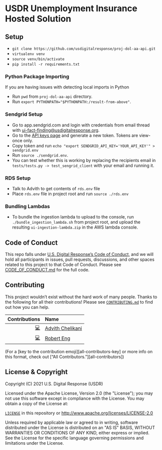 # USDR Unemployment Insurance Hosted Solution

## Setup
- `git clone https://github.com/usdigitalresponse/proj-dol-aa-api.git`
- `virtualenv venv`
- `source venv/bin/activate`
- `pip install -r requirements.txt`

### Python Package Importing
If you are having issues with detecting local imports in Python
- Run `pwd` from `proj-dol-aa-api` directory.
- Run `export PYTHONPATH="$PYTHONPATH:/result-from-above"`.

### Sendgrid Setup
- Go to app.sendgrid.com and login with credentials from email thread with ui-fact-finding@usdigitalresponse.org.
- Go to the [API keys page](https://app.sendgrid.com/settings/api_keys) and generate a new token. Tokens are view-once only.
- Copy token and run `echo "export SENDGRID_API_KEY='YOUR_API_KEY'" > sendgrid.env`
- Run `source ./sendgrid.env`.
- You can test whether this is working by replacing the recipients email in `tests/tests.py -> test_sengrid_client` with your email and running it.

### RDS Setup
- Talk to Advith to get contents of `rds.env` file
- Place `rds.env` file in project root and run `source ./rds.env`

### Bundling Lambdas
- To bundle the ingestion lambda to upload to the console, run `./bundle_ingestion_lambda.sh` from project root, and upload the resulting `ui-ingestion-lambda.zip` in the AWS lambda console.

## Code of Conduct

This repo falls under [U.S. Digital Response’s Code of Conduct](./CODE_OF_CONDUCT.md), and we will hold all participants in issues, pull requests, discussions, and other spaces related to this project to that Code of Conduct. Please see [CODE_OF_CONDUCT.md](./CODE_OF_CONDUCT.md) for the full code.


## Contributing

This project wouldn’t exist without the hard work of many people. Thanks to the following for all their contributions! Please see [`CONTRIBUTING.md`](./CONTRIBUTING.md) to find out how you can help.

<!--
Contributors are sorted alphabetically by last name. The contributions follow
All-Contributors categories and emoji. We add title attributes so people can
hover over the emoji and see what they represent.
The list is manually managed.
-->
<!-- ALL-CONTRIBUTORS-LIST:START -->
| Contributions | Name |
| ----: | :---- |
| [💻](# "Code") | [Advith Chelikani](https://github.com/AChelikani) |
| [💻](# "Code") | [Robert Eng](https://github.com/RobertEng) |
<!-- ALL-CONTRIBUTORS-LIST:END -->

(For a [key to the contribution emoji][all-contributors-key] or more info on this format, check out [“All Contributors.”][all-contributors])


## License & Copyright

Copyright (C) 2021 U.S. Digital Response (USDR)

Licensed under the Apache License, Version 2.0 (the "License"); you may not use this software except in compliance with the License. You may obtain a copy of the License at:

[`LICENSE`](./LICENSE) in this repository or http://www.apache.org/licenses/LICENSE-2.0

Unless required by applicable law or agreed to in writing, software distributed under the License is distributed on an "AS IS" BASIS, WITHOUT WARRANTIES OR CONDITIONS OF ANY KIND, either express or implied. See the License for the specific language governing permissions and limitations under the License.
